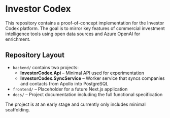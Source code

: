 # Investor Codex

This repository contains a proof-of-concept implementation for the Investor Codex platform. The goal is to mirror key features of commercial investment intelligence tools using open data sources and Azure OpenAI for enrichment.

## Repository Layout

* `backend/` contains two projects:
  * **InvestorCodex.Api** – Minimal API used for experimentation
  * **InvestorCodex.SyncService** – Worker service that syncs companies and contacts from Apollo into PostgreSQL
* `frontend/` – Placeholder for a future Next.js application
* `docs/` – Project documentation including the full functional specification

The project is at an early stage and currently only includes minimal scaffolding.

